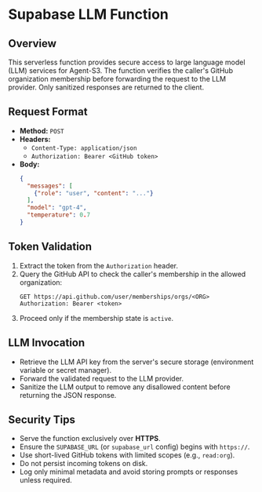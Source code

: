 # Supabase LLM Function

## Overview
This serverless function provides secure access to large language model (LLM) services for Agent-S3. The function verifies the caller's GitHub organization membership before forwarding the request to the LLM provider. Only sanitized responses are returned to the client.

## Request Format
- **Method:** `POST`
- **Headers:**
  - `Content-Type: application/json`
  - `Authorization: Bearer <GitHub token>`
- **Body:**
  ```json
  {
    "messages": [
      {"role": "user", "content": "..."}
    ],
    "model": "gpt-4",
    "temperature": 0.7
  }
  ```

## Token Validation
1. Extract the token from the `Authorization` header.
2. Query the GitHub API to check the caller's membership in the allowed organization:
   ```http
   GET https://api.github.com/user/memberships/orgs/<ORG>
   Authorization: Bearer <token>
   ```
3. Proceed only if the membership state is `active`.

## LLM Invocation
- Retrieve the LLM API key from the server's secure storage (environment variable or secret manager).
- Forward the validated request to the LLM provider.
- Sanitize the LLM output to remove any disallowed content before returning the JSON response.

## Security Tips
- Serve the function exclusively over **HTTPS**.
- Ensure the `SUPABASE_URL` (or `supabase_url` config) begins with `https://`.
- Use short-lived GitHub tokens with limited scopes (e.g., `read:org`).
- Do not persist incoming tokens on disk.
- Log only minimal metadata and avoid storing prompts or responses unless required.

